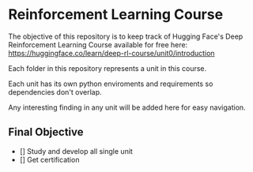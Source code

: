 # Reinforcement Learning Course

The objective of this repository is to keep track of Hugging Face's Deep Reinforcement Learning Course available for free here: https://huggingface.co/learn/deep-rl-course/unit0/introduction

Each folder in this repository represents a unit in this course.

Each unit has its own python enviroments and requirements so dependencies don't overlap.

Any interesting finding in any unit will be added here for easy navigation.

## Final Objective

- [] Study and develop all single unit
- [] Get certification
